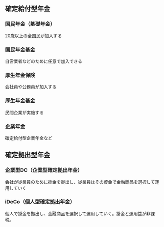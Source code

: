## 確定給付型年金
### 国民年金（基礎年金）
20歳以上の全国民が加入する
### 国民年金基金
自営業者などのために任意で加入できる
### 厚生年金保険
会社員や公務員が加入する
### 厚生年金基金
民間企業が実施する
### 企業年金
確定給付型企業年金など
## 確定拠出型年金
### 企業型DC（企業型確定拠出年金）
会社が従業員のために掛金を拠出し、従業員はその資金で金融商品を選択して運用していく
### iDeCo（個人型確定拠出年金）
個人で掛金を拠出し、金融商品を選択して運用していく。掛金と運用益が非課税。
